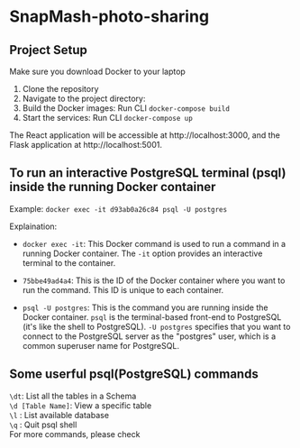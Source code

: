 # SnapMash-photo-sharing
## Project Setup

Make sure you download Docker to your laptop

1. Clone the repository
2. Navigate to the project directory:
3. Build the Docker images:
Run CLI `docker-compose build`
4. Start the services:
Run CLI `docker-compose up`

The React application will be accessible at http://localhost:3000, and the Flask application at http://localhost:5001.


## To run an interactive PostgreSQL terminal (psql) inside the running Docker container
Example: `docker exec -it d93ab0a26c84 psql -U postgres`

Explaination: 
* `docker exec -it`: This Docker command is used to run a command in a running Docker container. The `-it` option provides an interactive terminal to the container.

* `75bbe49ad4a4`: This is the ID of the Docker container where you want to run the command. This ID is unique to each container.

* `psql -U postgres`: This is the command you are running inside the Docker container. `psql` is the terminal-based front-end to PostgreSQL (it's like the shell to PostgreSQL). `-U postgres` specifies that you want to connect to the PostgreSQL server as the "postgres" user, which is a common superuser name for PostgreSQL.


## Some userful psql(PostgreSQL) commands
`\dt`: List all the tables in a Schema\
`\d [Table Name]`: View a specific table\
`\l` : List available database\
`\q` : Quit psql shell\
For more commands, please check 

